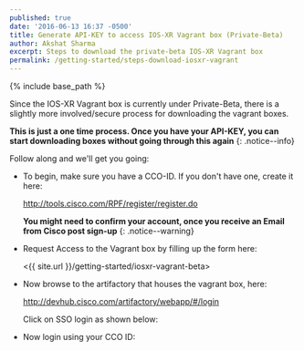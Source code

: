 ```yaml
---
published: true
date: '2016-06-13 16:37 -0500'
title: Generate API-KEY to access IOS-XR Vagrant box (Private-Beta)
author: Akshat Sharma
excerpt: Steps to download the private-beta IOS-XR Vagrant box
permalink: /getting-started/steps-download-iosxr-vagrant
---
```


{% include base_path %}

Since the IOS-XR Vagrant box is currently under Private-Beta, there is a slightly more involved/secure process for downloading the vagrant boxes.  

**This is just a one time process. Once you have your API-KEY, you can start downloading boxes without going through this again**
{: .notice--info}


Follow along and we'll get you going:  

*  To begin, make sure you have a CCO-ID. If you don't have one, create it here:  

   <http://tools.cisco.com/RPF/register/register.do>
   
   **You might need to confirm your account, once you receive an Email from Cisco post sign-up**
   {: .notice--warning}
   
*  Request Access to the Vagrant box by filling up the form here:

   <{{ site.url }}/getting-started/iosxr-vagrant-beta>
   
*  Now browse to the artifactory that houses the vagrant box, here:

   <http://devhub.cisco.com/artifactory/webapp/#/login>

   Click on SSO login as shown below:



*  Now login using your CCO ID:
